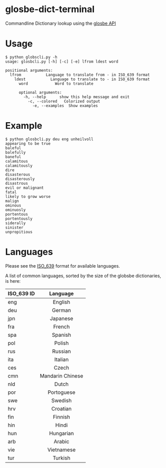 # glosbe-dict-terminal
Commandline Dictionary lookup using the [glosbe API](https://glosbe.com/a-api)

# Usage
```
$ python globscli.py -h
usage: glosbcli.py [-h] [-c] [-e] lfrom ldest word

positional arguments:
  lfrom           Language to translate from - in ISO_639 format
    ldest           Language to translate to - in ISO_639 format
	  word            Word to translate

	  optional arguments:
	    -h, --help      show this help message and exit
		  -c, --colored   Colorized output
		    -e, --examples  Show examples
```

# Example
```
$ python glosbcli.py deu eng unheilvoll
appearing to be true
baleful
balefully
baneful
calamitous
calamitously
dire
disasterous
disasterously
disastrous
evil or malignant
fatal
likely to grow worse
malign
ominous
ominuosly
portentous
portentously
siderally
sinister
unpropitious
```

# Languages
Please see the [ISO\_639](http://en.wikipedia.org/wiki/ISO_639:d) format for available languages.

A list of common languages, sorted by the size of the globsbe dictionaries, is here:

| ISO\_639 ID   | Language |
|----------|:---------:|
| eng | English |
| deu | German |
| jpn | Japanese |
| fra | French |
| spa | Spanish |
| pol | Polish |
| rus | Russian |
| ita | Italian |
| ces | Czech |
| cmn | Mandarin Chinese |
| nld | Dutch |
| por | Portoguese |
| swe | Swedish |
| hrv | Croatian |
| fin | Finnish |
| hin | Hindi |
| hun | Hungarian |
| arb | Arabic |
| vie | Vietnamese |
| tur | Turkish |

